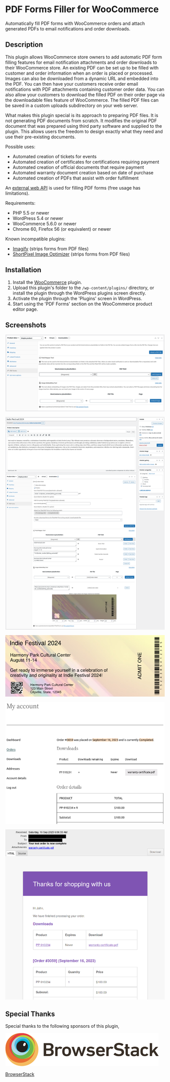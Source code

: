 # PDF Forms Filler for WooCommerce

Automatically fill PDF forms with WooCommerce orders and attach generated PDFs to email notifications and order downloads.

## Description

This plugin allows WooCommerce store owners to add automatic PDF form filling features for email notification attachments and order downloads to their WooCommerce store.
An existing PDF can be set up to be filled with customer and order information when an order is placed or processed.
Images can also be downloaded from a dynamic URL and embedded into the PDF.
You can then have your customers receive order email notifications with PDF attachments containing customer order data.
You can also allow your customers to download the filled PDF on their order page via the downloadable files feature of WooCommerce.
The filled PDF files can be saved in a custom uploads subdirectory on your web server.

What makes this plugin special is its approach to preparing PDF files. It is not generating PDF documents from scratch.
It modifies the original PDF document that was prepared using third party software and supplied to the plugin.
This allows users the freedom to design exactly what they need and use their pre-existing documents.

Possible uses:
* Automated creation of tickets for events
* Automated creation of certificates for certifications requiring payment
* Automated creation of official documents that require payment
* Automated warranty document creation based on date of purchase
* Automated creation of PDFs that assist with order fulfillment

An [external web API](https://pdf.ninja) is used for filling PDF forms (free usage has limitations).

Requirements:
* PHP 5.5 or newer
* WordPress 5.4 or newer
* WooCommerce 5.6.0 or newer
* Chrome 60, Firefox 56 (or equivalent) or newer

Known incompatible plugins:
* [Imagify](https://wordpress.org/plugins/imagify/) (strips forms from PDF files)
* [ShortPixel Image Optimizer](https://wordpress.org/plugins/shortpixel-image-optimiser/) (strips forms from PDF files)

## Installation

1. Install the [WooCommerce](https://wordpress.org/plugins/woocommerce/) plugin.
2. Upload this plugin's folder to the `/wp-content/plugins/` directory, or install the plugin through the WordPress plugins screen directly.
3. Activate the plugin through the 'Plugins' screen in WordPress.
4. Start using the 'PDF Forms' section on the WooCommerce product editor page.

## Screenshots

![PDF Forms section on product edit page](assets/screenshot-1.png?raw=true)

![An example event ticket product configuration with field mappings and an image embed](assets/screenshot-2.png?raw=true)

![An example filled event ticket PDF with embedded QR code image and a barcode font field](assets/screenshot-3.png?raw=true)

![An example order details page with a downloadable warranty certificate PDF](assets/screenshot-4.png?raw=true)

![An example order notification message with a warranty certificate PDF attachment and a downloadable file link](assets/screenshot-5.png?raw=true)

## Special Thanks

Special thanks to the following sponsors of this plugin,

[![BrowserStack](assets/BrowserStack.png)](https://www.browserstack.com/)

[BrowserStack](https://www.browserstack.com/)
